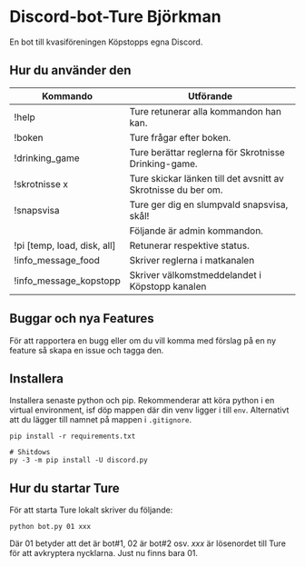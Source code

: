 # Discord-bot-Ture Björkman

En bot till kvasiföreningen Köpstopps egna Discord.


## Hur du använder den

| Kommando | Utförande |
|----------|-----------|
| !help	   | Ture retunerar alla kommandon han kan. |
| !boken   | Ture frågar efter boken. |
| !drinking_game | Ture berättar reglerna för Skrotnisse Drinking-game. |
| !skrotnisse x | Ture skickar länken till det avsnitt av Skrotnisse du ber om. |
| !snapsvisa | Ture ger dig en slumpvald snapsvisa, skål! |
| | Följande är admin kommandon. |
| !pi [temp, load, disk, all] | Retunerar respektive status. |
| !info_message_food | Skriver reglerna i matkanalen |
| !info_message_kopstopp | Skriver välkomstmeddelandet i Köpstopp kanalen |


## Buggar och nya Features
För att rapportera en bugg eller om du vill komma med förslag på en ny feature så skapa en issue och tagga den.


## Installera

Installera senaste python och pip. Rekommenderar att köra python i en virtual environment, isf döp mappen där din venv ligger i till `env`. Alternativt att du lägger till namnet på mappen i `.gitignore`.

```
pip install -r requirements.txt

# Shitdows
py -3 -m pip install -U discord.py
```

## Hur du startar Ture
För att starta Ture lokalt skriver du följande:

` python bot.py 01 xxx `

Där 01 betyder att det är bot#1, 02 är bot#2 osv. _xxx_ är lösenordet till Ture för att avkryptera nycklarna. Just nu finns bara 01.


